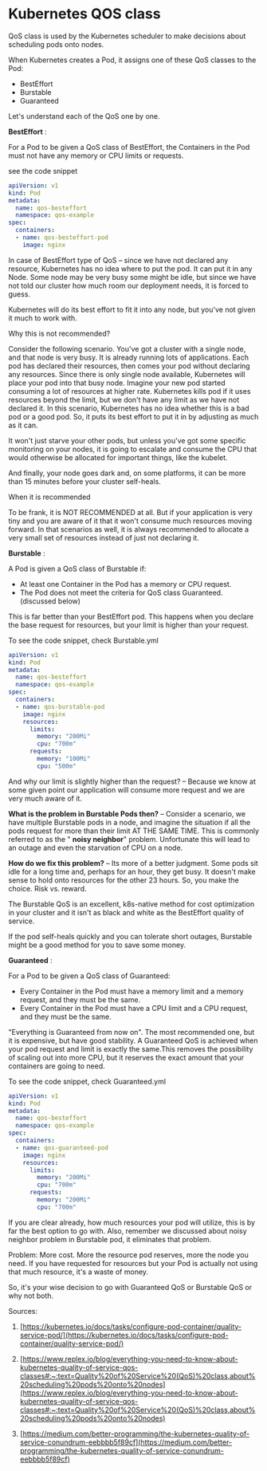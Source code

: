 # Kubernetes QOS class

QoS class is used by the Kubernetes scheduler to make decisions about scheduling pods onto nodes.

When Kubernetes creates a Pod, it assigns one of these QoS classes to the Pod:

- BestEffort
- Burstable
- Guaranteed

Let&#39;s understand each of the QoS one by one.

**BestEffort** :

For a Pod to be given a QoS class of BestEffort, the Containers in the Pod must not have any memory or CPU limits or requests.

see the code snippet

```yml
apiVersion: v1
kind: Pod
metadata:
  name: qos-besteffort
  namespace: qos-example
spec:
  containers:
  - name: qos-besteffort-pod
    image: nginx
```

In case of BestEffort type of QoS – since we have not declared any resource, Kubernetes has no idea where to put the pod. It can put it in any Node. Some node may be very busy some might be idle, but since we have not told our cluster how much room our deployment needs, it is forced to guess.

Kubernetes will do its best effort to fit it into any node, but you&#39;ve not given it much to work with.

Why this is not recommended?

Consider the following scenario. You&#39;ve got a cluster with a single node, and that node is very busy. It is already running lots of applications. Each pod has declared their resources, then comes your pod without declaring any resources. Since there is only single node available, Kubernetes will place your pod into that busy node.
 Imagine your new pod started consuming a lot of resources at higher rate. Kubernetes kills pod if it uses resources beyond the limit, but we don&#39;t have any limit as we have not declared it. In this scenario, Kubernetes has no idea whether this is a bad pod or a good pod. So, it puts its best effort to put it in by adjusting as much as it can.

It won&#39;t just starve your other pods, but unless you&#39;ve got some specific monitoring on your nodes, it is going to escalate and consume the CPU that would otherwise be allocated for important things, like the kubelet.

And finally, your node goes dark and, on some platforms, it can be more than 15 minutes before your cluster self-heals.

When it is recommended

To be frank, it is NOT RECOMMENDED at all. But if your application is very tiny and you are aware of it that it won&#39;t consume much resources moving forward. In that scenarios as well, it is always recommended to allocate a very small set of resources instead of just not declaring it.

**Burstable** :

A Pod is given a QoS class of Burstable if:

- At least one Container in the Pod has a memory or CPU request.
- The Pod does not meet the criteria for QoS class Guaranteed. (discussed below)

This is far better than your BestEffort pod. This happens when you declare the base request for resources, but your limit is higher than your request.

To see the code snippet, check Burstable.yml

```yml
apiVersion: v1
kind: Pod
metadata:
  name: qos-besteffort
  namespace: qos-example
spec:
  containers:
  - name: qos-burstable-pod
    image: nginx
    resources:
      limits:
        memory: "200Mi"
        cpu: "700m"
      requests:
        memory: "100Mi"
        cpu: "500m"
```
And why our limit is slightly higher than the request? – Because we know at some given point our application will consume more request and we are very much aware of it.

**What is the problem in Burstable Pods then?** – Consider a scenario, we have multiple Burstable pods in a node, and imagine the situation if all the pods request for more than their limit AT THE SAME TIME. This is commonly referred to as the &quot; **noisy neighbor**&quot; problem. Unfortunate this will lead to an outage and even the starvation of CPU on a node.

**How do we fix this problem?** – Its more of a better judgment. Some pods sit idle for a long time and, perhaps for an hour, they get busy. It doesn&#39;t make sense to hold onto resources for the other 23 hours. So, you make the choice. Risk vs. reward.

The Burstable QoS is an excellent, k8s-native method for cost optimization in your cluster and it isn&#39;t as black and white as the BestEffort quality of service.

If the pod self-heals quickly and you can tolerate short outages, Burstable might be a good method for you to save some money.

**Guaranteed** :

For a Pod to be given a QoS class of Guaranteed:

- Every Container in the Pod must have a memory limit and a memory request, and they must be the same.
- Every Container in the Pod must have a CPU limit and a CPU request, and they must be the same.

&quot;Everything is Guaranteed from now on&quot;. The most recommended one, but it is expensive, but have good stability. A Guaranteed QoS is achieved when your pod request and limit is exactly the same.This removes the possibility of scaling out into more CPU, but it reserves the exact amount that your containers are going to need.

To see the code snippet, check Guaranteed.yml

```yml
apiVersion: v1
kind: Pod
metadata:
  name: qos-besteffort
  namespace: qos-example
spec:
  containers:
  - name: qos-guaranteed-pod
    image: nginx
    resources:
      limits:
        memory: "200Mi"
        cpu: "700m"
      requests:
        memory: "200Mi"
        cpu: "700m"
```

If you are clear already, how much resources your pod will utilize, this is by far the best option to go with. Also, remember we discussed about noisy neighbor problem in Burstable pod, it eliminates that problem.

Problem: More cost. More the resource pod reserves, more the node you need. If you have requested for resources but your Pod is actually not using that much resource, it&#39;s a waste of money.

So, it&#39;s your wise decision to go with Guaranteed QoS or Burstable QoS or why not both.

Sources:

1. [https://kubernetes.io/docs/tasks/configure-pod-container/quality-service-pod/](https://kubernetes.io/docs/tasks/configure-pod-container/quality-service-pod/)

1. [https://www.replex.io/blog/everything-you-need-to-know-about-kubernetes-quality-of-service-qos-classes#:~:text=Quality%20of%20Service%20(QoS)%20class,about%20scheduling%20pods%20onto%20nodes](https://www.replex.io/blog/everything-you-need-to-know-about-kubernetes-quality-of-service-qos-classes#:~:text=Quality%20of%20Service%20(QoS)%20class,about%20scheduling%20pods%20onto%20nodes)

2. [https://medium.com/better-programming/the-kubernetes-quality-of-service-conundrum-eebbbb5f89cf](https://medium.com/better-programming/the-kubernetes-quality-of-service-conundrum-eebbbb5f89cf)